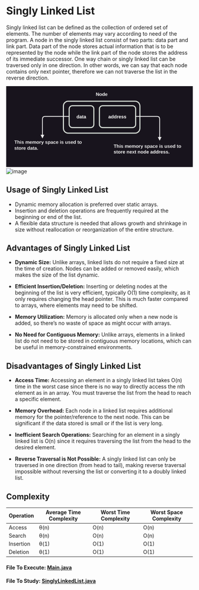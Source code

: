 # Singly Linked List
Singly linked list can be defined as the collection of ordered set of elements. The number of elements may vary according to need of the program. A node in the singly linked list consist of two parts: data part and link part. Data part of the node stores actual information that is to be represented by the node while the link part of the node stores the address of its immediate successor. 
One way chain or singly linked list can be traversed only in one direction. In other words, we can say that each node contains only next pointer, therefore we can not traverse the list in the reverse direction. 

![image](https://raw.githubusercontent.com/BALAJI-PRO-001/data-structure-in-java/main/images/node-img.png)
![image](![image](https://raw.githubusercontent.com/BALAJI-PRO-001/data-structure-in-java/main/images/sll-img.png))

## Usage of Singly Linked List
- Dynamic memory allocation is preferred over static arrays.
- Insertion and deletion operations are frequently required at the beginning or end of the list.
- A flexible data structure is needed that allows growth and shrinkage in size without reallocation or reorganization of the entire structure.

## Advantages of Singly Linked List
- **Dynamic Size:** Unlike arrays, linked lists do not require a fixed size at the time of creation. Nodes can be added or removed easily, which makes the size of the list dynamic.

- **Efficient Insertion/Deletion:** Inserting or deleting nodes at the beginning of the list is very efficient, typically O(1) time complexity, as it only requires changing the head pointer. This is much faster compared to arrays, where elements may need to be shifted.

- **Memory Utilization:** Memory is allocated only when a new node is added, so there’s no waste of space as might occur with arrays.

- **No Need for Contiguous Memory:** Unlike arrays, elements in a linked list do not need to be stored in contiguous memory locations, which can be useful in memory-constrained environments.

## Disadvantages of Singly Linked List
- **Access Time:** Accessing an element in a singly linked list takes O(n) time in the worst case since there is no way to directly access the nth element as in an array. You must traverse the list from the head to reach a specific element.

- **Memory Overhead:** Each node in a linked list requires additional memory for the pointer/reference to the next node. This can be significant if the data stored is small or if the list is very long.

- **Inefficient Search Operations:** Searching for an element in a singly linked list is O(n) since it requires traversing the list from the head to the desired element.

- **Reverse Traversal is Not Possible:** A singly linked list can only be traversed in one direction (from head to tail), making reverse traversal impossible without reversing the list or converting it to a doubly linked list.

## Complexity
| Operation   | Average Time Complexity | Worst Time Complexity | Worst Space Complexity |
|-------------|-------------------------|------------------------|------------------------|
| Access      | θ(n)                    | O(n)                   | O(n)                   |
| Search      | θ(n)                    | O(n)                   | O(n)                   |
| Insertion   | θ(1)                    | O(1)                   | O(1)                   |
| Deletion    | θ(1)                    | O(1)                   | O(1)                   |


#### File To Execute: [Main.java](https://github.com/BALAJI-PRO-001/data-structure-in-java/blob/main/linkedList/singlyLinkedList/Main.java)
#### File To Study: [SinglyLinkedList.java](https://github.com/BALAJI-PRO-001/data-structure-in-java/blob/main/linkedList/singlyLinkedList/SinglyLinkedList.java)